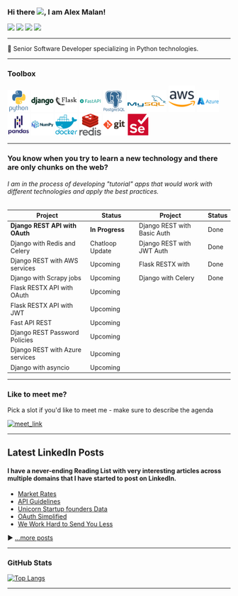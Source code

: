 ### Hi there <img src="https://raw.githubusercontent.com/MartinHeinz/MartinHeinz/master/wave.gif" width="30px">, I am Alex Malan!

<a href="https://www.linkedin.com/in/malanalex/"><img src="https://img.shields.io/badge/-alexmalan-blue?style=flat-square&logo=Linkedin&logoColor=white"/></a>
<a href="mailto:alex@recoders.io"><img src="https://img.shields.io/badge/-alex@recoders.io-c14438?style=flat-square&logo=Gmail&logoColor=white"/></a>
<a href="https://www.recoders.io/"><img src="https://img.shields.io/badge/-recoders-3b5998?style=flat-square&logo=google-chrome&logoColor=white"/></a>
<a href="https://github.com/alexmalan/"><img src="https://img.shields.io/badge/-GitHub-000000?style=flat-square&logo=Github&logoColor=white"/></a>

---

🚀 Senior Software Developer specializing in Python technologies.

---

### Toolbox

<img src="https://github.com/devicons/devicon/blob/master/icons/python/python-original-wordmark.svg" alt="python" width="50" height="50"/> <img src="https://github.com/devicons/devicon/blob/master/icons/django/django-plain-wordmark.svg" alt="django" width="50" height="50"/> <img src="https://github.com/devicons/devicon/blob/master/icons/flask/flask-original-wordmark.svg" alt="flask" width="50" height="50"/>  <img src="https://github.com/devicons/devicon/blob/master/icons/fastapi/fastapi-original-wordmark.svg" alt="fastapi" width="50" height="50"/> 
<img src="https://github.com/devicons/devicon/blob/master/icons/postgresql/postgresql-plain-wordmark.svg" alt="postgres" width="50" height="50"/> <img src="https://github.com/devicons/devicon/blob/master/icons/mysql/mysql-original-wordmark.svg" alt="mysql" width="90" height="50"/> 
<img src="https://github.com/devicons/devicon/blob/master/icons/amazonwebservices/amazonwebservices-original-wordmark.svg" alt="aws" width="60" height="60"/>
<img src="https://github.com/devicons/devicon/blob/master/icons/azure/azure-original-wordmark.svg" alt="azure" width="50" height="50"/> <img src="https://github.com/devicons/devicon/blob/master/icons/pandas/pandas-original-wordmark.svg" alt="pandas" width="50" height="50"/>
<img src="https://github.com/devicons/devicon/blob/master/icons/numpy/numpy-original-wordmark.svg" alt="numpy" width="50" height="50"/>
<img src="https://github.com/devicons/devicon/blob/master/icons/docker/docker-plain-wordmark.svg" alt="docker" width="50" height="50"/>
<img src="https://github.com/devicons/devicon/blob/master/icons/redis/redis-original-wordmark.svg" alt="redis" width="50" height="50"/>
<img src="https://github.com/devicons/devicon/blob/master/icons/git/git-original-wordmark.svg" alt="git" width="50" height="50"/>
<img src="https://github.com/devicons/devicon/blob/master/icons/selenium/selenium-original.svg" alt="selenium" width="50" height="50"/>

---

### You know when you try to learn a new technology and there are only chunks on the web? 
###### I am in the process of developing "tutorial" apps that would work with different technologies and apply the best practices.

| Project                         | Status            | Project                         | Status            |
| --------------------------------|-------------------| --------------------------------|--------------------
| **Django REST API with OAuth**  | **In Progress**   | Django REST with Basic Auth     | Done              |
| Django with Redis and Celery    | Chatloop Update   | Django REST with JWT Auth       | Done              |
| Django REST with AWS services   | Upcoming          | Flask RESTX with                | Done              |
| Django with Scrapy jobs         | Upcoming          | Django with Celery              | Done              |
| Flask RESTX API with OAuth      | Upcoming          |                                 |                   |
| Flask RESTX API with JWT        | Upcoming          |                                 |                   |
| Fast API REST                   | Upcoming          |                                 |                   |
| Django REST Password Policies   | Upcoming          |                                 |                   |
| Django REST with Azure services | Upcoming          |                                 |                   |
| Django with asyncio             | Upcoming          |                                 |                   |

---

### Like to meet me?

Pick a slot if you'd like to meet me - make sure to describe the agenda

<a href="https://calendly.com/alexmalan/" target="_blank"><img width="498" alt="meet_link" src="https://user-images.githubusercontent.com/15426564/144297439-f530f383-e73e-41e0-9914-a9b7d3f432e5.png"></a>

---

## Latest LinkedIn Posts
#### I have a never-ending Reading List with very interesting articles across multiple domains that I have started to post on LinkedIn.

- [Market Rates](https://www.linkedin.com/posts/malanalex_the-trimodal-nature-of-software-engineering-activity-6977978190556225536-eHMd?utm_source=share&utm_medium=member_desktop)
- [API Guidelines](https://www.linkedin.com/posts/malanalex_api-apidesign-softwareengineering-activity-6975386472992378880-btSM?utm_source=share&utm_medium=member_desktop)
- [Unicorn Startup founders Data](https://www.linkedin.com/posts/malanalex_land-of-the-super-founders-a-data-driven-activity-6966382429800443904-D0ZT?utm_source=share&utm_medium=member_desktop)
- [OAuth Simplified](https://www.linkedin.com/posts/malanalex_oauthcom-oauth-20-simplified-activity-6965932930174984193-kUzh?utm_source=share&utm_medium=member_desktop)
- [We Work Hard to Send You Less](https://www.linkedin.com/posts/malanalex_we-work-hard-to-send-you-less-visualize-activity-6930588887392092160-v3cI?utm_source=share&utm_medium=member_desktop)


▶ [...more posts](https://www.linkedin.com/in/malanalex/recent-activity/shares/)

---

### GitHub Stats

[![Top Langs](https://github-readme-stats.vercel.app/api/top-langs/?username=alexmalan&layout=compact&exclude_repo=Manchester_University,Stendhal,Project.us,alexmalan.github.io,MMU&hide=Handlebars)](https://github.com/alexmalan/github-readme-stats)

---

